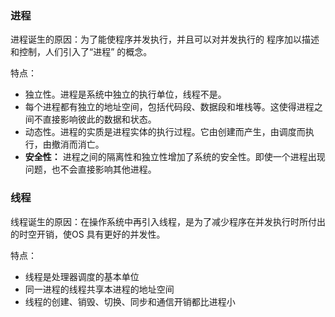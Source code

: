 ### 进程

进程诞生的原因：为了能使程序并发执行，并且可以对并发执行的 程序加以描述和控制，人们引入了“进程” 的概念。

特点：

* 独立性。进程是系统中独立的执行单位，线程不是。
* 每个进程都有独立的地址空间，包括代码段、数据段和堆栈等。这使得进程之间不直接影响彼此的数据和状态。
* 动态性。进程的实质是进程实体的执行过程。它由创建而产生，由调度而执行，由撤消而消亡。
* **安全性：** 进程之间的隔离性和独立性增加了系统的安全性。即使一个进程出现问题，也不会直接影响其他进程。

### 线程

线程诞生的原因：在操作系统中再引入线程，是为了减少程序在并发执行时所付出的时空开销，使OS 具有更好的并发性。

特点：

* 线程是处理器调度的基本单位
* 同一进程的线程共享本进程的地址空间
* 线程的创建、销毁、切换、同步和通信开销都比进程小
